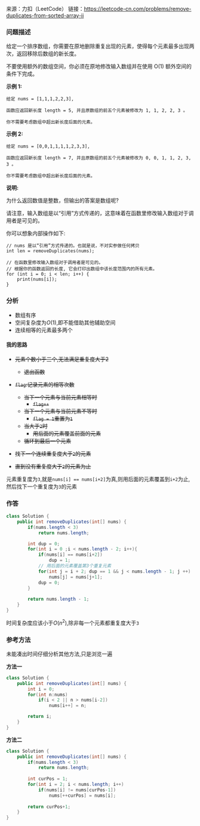 来源：力扣（LeetCode）
链接：https://leetcode-cn.com/problems/remove-duplicates-from-sorted-array-ii

### 问题描述

给定一个排序数组，你需要在原地删除重复出现的元素，使得每个元素最多出现两次，返回移除后数组的新长度。

不要使用额外的数组空间，你必须在原地修改输入数组并在使用 O(1) 额外空间的条件下完成。

**示例 1:**

```
给定 nums = [1,1,1,2,2,3],

函数应返回新长度 length = 5, 并且原数组的前五个元素被修改为 1, 1, 2, 2, 3 。

你不需要考虑数组中超出新长度后面的元素。
```

**示例 2:**

```
给定 nums = [0,0,1,1,1,1,2,3,3],

函数应返回新长度 length = 7, 并且原数组的前五个元素被修改为 0, 0, 1, 1, 2, 3, 3 。

你不需要考虑数组中超出新长度后面的元素。
```

**说明:**

为什么返回数值是整数，但输出的答案是数组呢?

请注意，输入数组是以“引用”方式传递的，这意味着在函数里修改输入数组对于调用者是可见的。

你可以想象内部操作如下:

```
// nums 是以“引用”方式传递的。也就是说，不对实参做任何拷贝
int len = removeDuplicates(nums);

// 在函数里修改输入数组对于调用者是可见的。
// 根据你的函数返回的长度, 它会打印出数组中该长度范围内的所有元素。
for (int i = 0; i < len; i++) {
    print(nums[i]);
}
```

### 分析

- 数组有序
- 空间复杂度为$O(1)$,即不能借助其他辅助空间
- 连续相等的元素最多两个

#### 我的思路

- ~~元素个数小于三个,无法满足重复度大于2~~
  - ~~退出函数~~

- ~~`flag`:记录元素的相等次数~~
  - ~~当下一个元素与当前元素相等时~~
    - ~~`flag++`~~
  - ~~当下一个元素与当前元素不等时~~
    - ~~`flag = 1`重置为`1`~~
  - ~~当大于`2`时~~
    - ~~用后面的元素覆盖前面的元素~~
  - ~~循环到最后一个元素~~
- ~~找下一个连续重复度大于`2`的元素~~
- ~~直到没有重复度大于`2`的元素为止~~

元素重复度为`3`,就是`nums[i] == nums[i+2]`为真,则用后面的元素覆盖到`i+2`为止,然后找下一个重复度为`3`的元素

### 作答

```Java
class Solution {
    public int removeDuplicates(int[] nums) {
        if(nums.length < 3)
            return nums.length;

        int dup = 0;
        for(int i = 0 ;i < nums.length - 2; i++){
            if(nums[i] == nums[i+2])
                dup = 1;
            // 用后面的元素覆盖第3个重复元素
            for(int j = i + 2; dup == 1 && j < nums.length - 1; j ++)
                nums[j] = nums[j+1];
            dup = 0;
        }
            
        return nums.length - 1;
    }
}
```

时间复杂度应该小于$O(n^2)$,除非每一个元素都重复度大于`3`

### 参考方法 

未能凑出时间仔细分析其他方法,只是浏览一遍

**方法一**

```java
class Solution {
    public int removeDuplicates(int[] nums) {
        int i = 0;
        for(int n:nums)
            if(i < 2 || n > nums[i-2])
                nums[i++] = n;

        return i;
    }
}
```

**方法二**

```java
class Solution {
    public int removeDuplicates(int[] nums) {
        if(nums.length < 3)
            return nums.length;
        
        int curPos = 1;
        for(int i = 2; i < nums.length; i++)
            if(nums[i] != nums[curPos-1])
                nums[++curPos] = nums[i];
        
        return curPos+1;
    }
}
```

